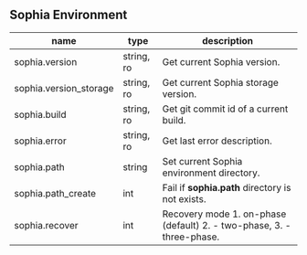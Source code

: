 
Sophia Environment
------------------

| name | type | description  |
|---|---|---|
| sophia.version | string, ro | Get current Sophia version. |
| sophia.version\_storage | string, ro  | Get current Sophia storage version. |
| sophia.build | string, ro | Get git commit id of a current build. |
| sophia.error | string, ro | Get last error description. |
| sophia.path | string  | Set current Sophia environment directory. |
| sophia.path\_create | int | Fail if **sophia.path** directory is not exists. |
| sophia.recover | int | Recovery mode 1. on-phase (default) 2. - two-phase, 3. - three-phase. |

